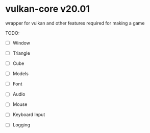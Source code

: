 # vulkan-core v20.01
wrapper for vulkan and other features required for making a game

TODO:
- [ ] Window
- [ ] Triangle
- [ ] Cube
- [ ] Models
- [ ] Font
- [ ] Audio
- [ ] Mouse
- [ ] Keyboard Input
- [ ] Logging

